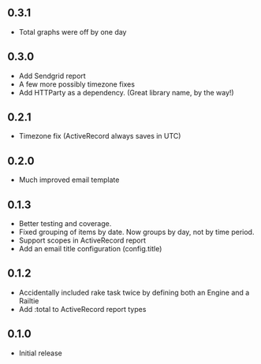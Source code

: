 ## 0.3.1

- Total graphs were off by one day

## 0.3.0

- Add Sendgrid report
- A few more possibly timezone fixes
- Add HTTParty as a dependency. (Great library name, by the way!)

## 0.2.1

- Timezone fix (ActiveRecord always saves in UTC)

## 0.2.0

- Much improved email template

## 0.1.3

- Better testing and coverage.
- Fixed grouping of items by date. Now groups by day, not by time period.
- Support scopes in ActiveRecord report
- Add an email title configuration (config.title)

## 0.1.2

- Accidentally included rake task twice by defining both an Engine and a Railtie
- Add :total to ActiveRecord report types

## 0.1.0

- Initial release
